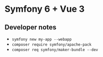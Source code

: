 # Symfony 6 + Vue 3

## Developer notes

- `symfony new my-app --webapp`
- `composer require symfony/apache-pack`
- `composer req symfony/maker-bundle --dev`